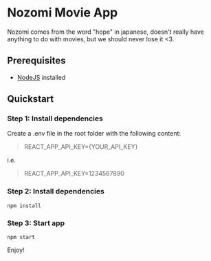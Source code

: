 # Nozomi Movie App

Nozomi comes from the word "hope" in japanese, doesn't really have anything to do with movies, but we should never lose it <3.

## Prerequisites

- [NodeJS](https://nodejs.org/en/download/ "NodeJS") installed

## Quickstart

### Step 1: Install dependencies

Create a .env file in the root folder with the following content:

> REACT_APP_API_KEY={YOUR_API_KEY}

i.e.

> REACT_APP_API_KEY=1234567890

### Step 2: Install dependencies

`npm install`

### Step 3: Start app

`npm start`

Enjoy!
